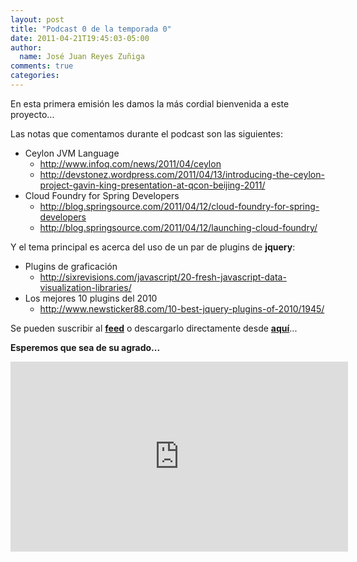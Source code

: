 ```yaml
---
layout: post
title: "Podcast 0 de la temporada 0"
date: 2011-04-21T19:45:03-05:00
author:
  name: José Juan Reyes Zuñiga
comments: true
categories: 
---
```


En esta primera emisión les damos la más cordial bienvenida a este proyecto...

Las notas que comentamos durante el podcast son las siguientes:
<div>
<ul id="internal-source-marker_0.6223568611312658">
  <li>Ceylon JVM Language
<ul>
  <li><a href="http://www.infoq.com/news/2011/04/ceylon">http://www.infoq.com/news/2011/04/ceylon</a></li>
  <li><a href="http://devstonez.wordpress.com/2011/04/13/introducing-the-ceylon-project-gavin-king-presentation-at-qcon-beijing-2011/">http://devstonez.wordpress.com/2011/04/13/introducing-the-ceylon-project-gavin-king-presentation-at-qcon-beijing-2011/</a></li>
</ul>
</li>
  <li>Cloud Foundry for Spring Developers
<ul>
  <li><a href="http://blog.springsource.com/2011/04/12/cloud-foundry-for-spring-developers/">http://blog.springsource.com/2011/04/12/cloud-foundry-for-spring-developers</a></li>
  <li><a href="http://blog.springsource.com/2011/04/12/launching-cloud-foundry/">http://blog.springsource.com/2011/04/12/launching-cloud-foundry/</a></li>
</ul>
</li>
</ul>
</div>
<!-- more -->
Y el tema principal es acerca del uso de un par de plugins de <strong>jquery</strong>:
<ul>
  <li>Plugins de graficación
<ul>
  <li><a href="http://sixrevisions.com/javascript/20-fresh-javascript-data-visualization-libraries/">http://sixrevisions.com/javascript/20-fresh-javascript-data-visualization-libraries/</a></li>
</ul>
</li>
  <li>Los mejores 10 plugins del 2010
<ul>
  <li><a href="http://www.newsticker88.com/10-best-jquery-plugins-of-2010/1945/">http://www.newsticker88.com/10-best-jquery-plugins-of-2010/1945/</a></li>
</ul>
</li>
</ul>
Se pueden suscribir al <strong><a href="http://vivecodigo.org/blog/index.xml">feed</a></strong> o descargarlo directamente desde <strong><a href="http://s3.amazonaws.com/media.vivecodigo.org/podcast/temporada0/ViveCodigo00x00_low.mov">aquí</a></strong>...

<strong>Esperemos que sea de su agrado...</strong>

<iframe src="https://player.vimeo.com/video/22732462" width="540" height="304" frameborder="0"></iframe>

<strong>
</strong>
